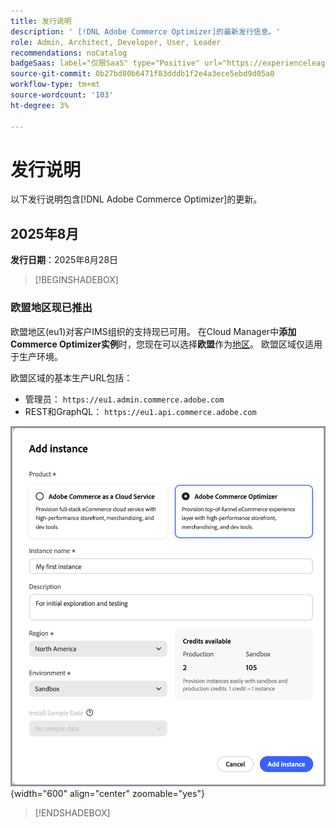 ```yaml
---
title: 发行说明
description: ' [!DNL Adobe Commerce Optimizer]的最新发行信息。'
role: Admin, Architect, Developer, User, Leader
recommendations: noCatalog
badgeSaas: label="仅限SaaS" type="Positive" url="https://experienceleague.adobe.com/zh-hans/docs/commerce/user-guides/product-solutions" tooltip="仅适用于Adobe Commerce as a Cloud Service和Adobe Commerce Optimizer项目(Adobe管理的SaaS基础架构)。"
source-git-commit: 0b27bd80b6471f83dddb1f2e4a3ece5ebd9d05a0
workflow-type: tm+mt
source-wordcount: '103'
ht-degree: 3%

---
```


# 发行说明

以下发行说明包含[!DNL Adobe Commerce Optimizer]的更新。

## 2025年8月

**发行日期**：2025年8月28日

>[!BEGINSHADEBOX]

### 欧盟地区现已推出

欧盟地区(eu1)对客户IMS组织的支持现已可用。 在Cloud Manager中&#x200B;**添加Commerce Optimizer实例**&#x200B;时，您现在可以选择&#x200B;**欧盟**&#x200B;作为[地区](./get-started.md#step-1-create-an-instance)。 欧盟区域仅适用于生产环境。

欧盟区域的基本生产URL包括：

* 管理员： `https://eu1.admin.commerce.adobe.com`
* REST和GraphQL： `https://eu1.api.commerce.adobe.com`

![创建实例](./assets/create-instance.png){width="600" align="center" zoomable="yes"}

>[!ENDSHADEBOX]
